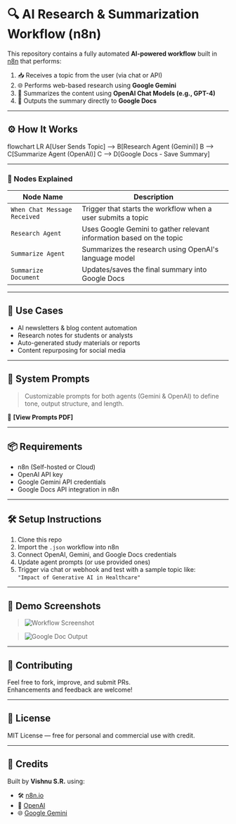 # 🔍 AI Research & Summarization Workflow (n8n)

This repository contains a fully automated **AI-powered workflow** built in [n8n](https://n8n.io/) that performs:

1. 📥 Receives a topic from the user (via chat or API)  
2. 🌐 Performs web-based research using **Google Gemini**  
3. 🧠 Summarizes the content using **OpenAI Chat Models (e.g., GPT-4)**  
4. 📄 Outputs the summary directly to **Google Docs**

---

## ⚙️ How It Works

flowchart LR
    A[User Sends Topic] --> B[Research Agent (Gemini)]
    B --> C[Summarize Agent (OpenAI)]
    C --> D[Google Docs - Save Summary]

---

### 🔧 Nodes Explained

| Node Name                  | Description                                                                 |
|----------------------------|-----------------------------------------------------------------------------|
| `When Chat Message Received` | Trigger that starts the workflow when a user submits a topic               |
| `Research Agent`           | Uses Google Gemini to gather relevant information based on the topic       |
| `Summarize Agent`          | Summarizes the research using OpenAI's language model                      |
| `Summarize Document`       | Updates/saves the final summary into Google Docs                           |

---

## 🚀 Use Cases

- AI newsletters & blog content automation  
- Research notes for students or analysts  
- Auto-generated study materials or reports  
- Content repurposing for social media

---

## 🧠 System Prompts

> Customizable prompts for both agents (Gemini & OpenAI) to define tone, output structure, and length.

📌 **[View Prompts PDF]**

---

## 📦 Requirements

- n8n (Self-hosted or Cloud)
- OpenAI API key
- Google Gemini API credentials
- Google Docs API integration in n8n

---

## 🛠️ Setup Instructions

1. Clone this repo  
2. Import the `.json` workflow into n8n  
3. Connect OpenAI, Gemini, and Google Docs credentials  
4. Update agent prompts (or use provided ones)  
5. Trigger via chat or webhook and test with a sample topic like:  
   `"Impact of Generative AI in Healthcare"`

---

## 🧪 Demo Screenshots

> ![Workflow Screenshot](assets/workflow.png)

> ![Google Doc Output](assets/google-docs-summary.png)

---

## 🤝 Contributing

Feel free to fork, improve, and submit PRs.  
Enhancements and feedback are welcome!

---

## 📄 License

MIT License — free for personal and commercial use with credit.

---

## 🙌 Credits

Built by **Vishnu S.R.** using:
- 🛠️ [n8n.io](https://n8n.io/)
- 🤖 [OpenAI](https://platform.openai.com/)
- 🌐 [Google Gemini](https://deepmind.google/technologies/gemini/)
